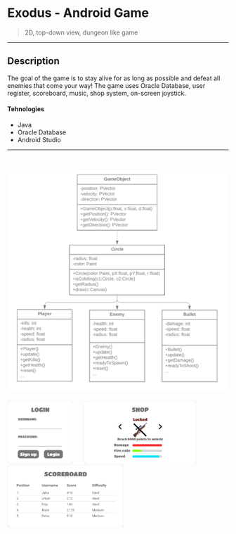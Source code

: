# Exodus - Android Game

> 2D, top-down view, dungeon like game

---

## Description
The goal of the game is to stay alive for as long as possible and defeat all enemies that come your way!
The game uses Oracle Database, user register, scoreboard, music, shop system, on-screen joystick.


#### Tehnologies

- Java
- Oracle Database
- Android Studio

---
<br>

<p float="left">

  <img src="images/image1.png" width="500" />
  <br><br>
  <img src="images/image5.png" width="150" style="padding-right: 20px" />
  <img src="images/image2.png" width="257" style="padding-right: 20px" /> 
  <img src="images/image4.png" width="265"/>
</p>

